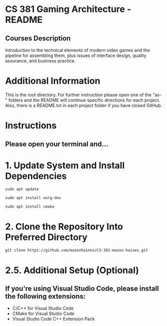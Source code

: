 # CS 381 Gaming Architecture - README

##  Courses Description
Introduction to the technical elements of modern video games and the pipeline for assembling them,
plus issues of interface design, quality assurance, and business practice.

#   Additional Information 
This is the root directory. For further instruction please open one of the "as-" folders and the README will continue specific directions for each project. Also, there is a README.txt in each project folder if you have closed GitHub.

# Instructions 
## Please open your terminal and...


# 1. Update System and Install Dependencies

    sudo apt update

    sudo apt install xorg-dev

    sudo apt install cmake

# 2. Clone the Repository Into Preferred Directory

    git clone https://github.com/masonhaines/CS-381-mason-haines.git

# 2.5. Additional Setup (Optional)

## If you're using Visual Studio Code, please install the following extensions:

-   C/C++ for Visual Studio Code
-   CMake for Visual Studio Code
-   Visual Studio Code C++ Extension Pack

